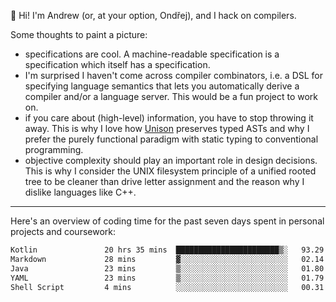 :wave: Hi! I'm Andrew (or, at your option, Ondřej), and I hack on compilers. 

Some thoughts to paint a picture:
- specifications are cool. A machine-readable specification is a specification which itself has a specification.
- I'm surprised I haven't come across compiler combinators, i.e. a DSL for specifying language semantics that lets you automatically derive a compiler and/or a language server. This would be a fun project to work on.
- if you care about (high-level) information, you have to stop throwing it away. This is why I love how [Unison](https://github.com/unisonweb/unison) preserves typed ASTs and why I prefer the purely functional paradigm with static typing to conventional programming.
- objective complexity should play an important role in design decisions. This is why I consider the UNIX filesystem principle of a unified rooted tree to be cleaner than drive letter assignment and the reason why I dislike languages like C++.

---

Here's an overview of coding time for the past seven days spent in personal projects and coursework:
<!--START_SECTION:waka-->

```txt
Kotlin               20 hrs 35 mins  ███████████████████████▒░   93.29 %
Markdown             28 mins         ▓░░░░░░░░░░░░░░░░░░░░░░░░   02.14 %
Java                 23 mins         ▒░░░░░░░░░░░░░░░░░░░░░░░░   01.80 %
YAML                 23 mins         ▒░░░░░░░░░░░░░░░░░░░░░░░░   01.79 %
Shell Script         4 mins          ░░░░░░░░░░░░░░░░░░░░░░░░░   00.31 %
```

<!--END_SECTION:waka-->

<!--
**viluon/viluon** is a ✨ _special_ ✨ repository because its `README.md` (this file) appears on your GitHub profile.

Here are some ideas to get you started:

- 🔭 I’m currently working on ...
- 🌱 I’m currently learning ...
- 👯 I’m looking to collaborate on ...
- 🤔 I’m looking for help with ...
- 💬 Ask me about ...
- 📫 How to reach me: ...
- 😄 Pronouns: ...
- ⚡ Fun fact: ...
-->
